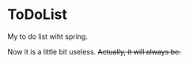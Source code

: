 # ToDoList
My to do list wiht spring.

Now it is a little bit useless.
~~Actually, it will always be.~~
